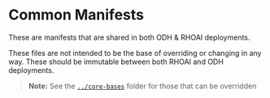 # Common Manifests

These are manifests that are shared in both ODH & RHOAI deployments.

These files are not intended to be the base of overriding or changing in any way. These should be immutable between both RHOAI and ODH deployments.

> **Note:** See the [`../core-bases`](../core-bases/README.md) folder for those that can be overridden
